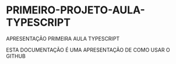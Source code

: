 # PRIMEIRO-PROJETO-AULA-TYPESCRIPT
APRESENTAÇÃO PRIMEIRA AULA TYPESCRIPT

ESTA DOCUMENTAÇÃO É UMA APRESENTAÇÃO DE COMO USAR O GITHUB
